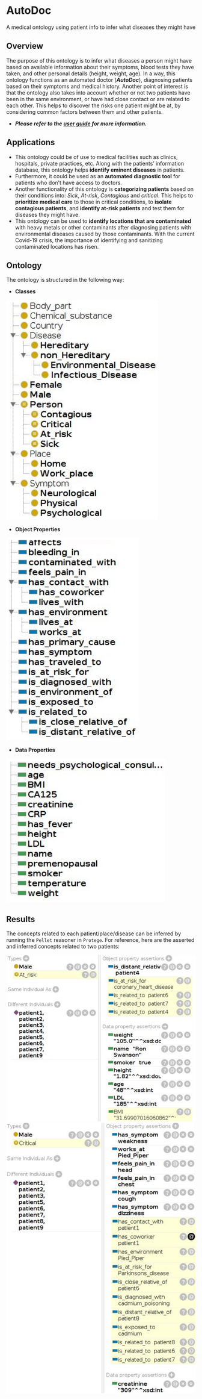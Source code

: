# AutoDoc
A medical ontology using patient info to infer what diseases they might have

## Overview
The purpose of this ontology is to infer what diseases a person might have based on available information about their symptoms, blood tests they have taken, and other personal details (height, weight, age). In a way, this ontology functions as an automated doctor (__*AutoDoc*__), diagnosing patients based on their symptoms and medical history.
Another point of interest is that the ontology also takes into account whether or not two patients have been in the same environment, or have had close contact or are related to each other. This helps to discover the risks one patient might be at, by considering common factors between them and other patients. 
* __*Please refer to the [user guide](https://github.com/Dorsa-Arezooji/AutoDoc/blob/master/AutoDoc_Manual.pdf) for more information.*__

## Applications
* This ontology could be of use to medical facilities such as clinics, hospitals, private practices, etc. Along with the patients’ information database, this ontology helps **identify eminent diseases** in patients. 
* Furthermore, it could be used as an **automated diagnostic tool** for patients who don’t have access to doctors.
* Another functionality of this ontology is **categorizing patients** based on their conditions into: *Sick*, *At-risk*, *Contagious* and *critical*. This helps to **prioritize medical care** to those in critical conditions, to **isolate contagious patients**, and **identify at-risk patients** and test them for diseases they might have.
* This ontology can be used to **identify locations that are contaminated** with heavy metals or other contaminants after diagnosing patients with environmental diseases caused by those contaminants. With the current Covid-19 crisis, the importance of identifying and sanitizing contaminated locations has risen.

## Ontology
The ontology is structured in the following way:
* __Classes__

<img src="images/classes.png">

* __Object Properties__

<img src="images/obj_prop.png">

* __Data Properties__

<img src="images/data_prop.png">

## Results
The concepts related to each patient/place/disease can be inferred by running the `Pellet` reasoner in `Protege`.
For reference, here are the asserted and inferred concepts related to two patients:

<img src="images/patientA.png">

<img src="images/patientB.png">

